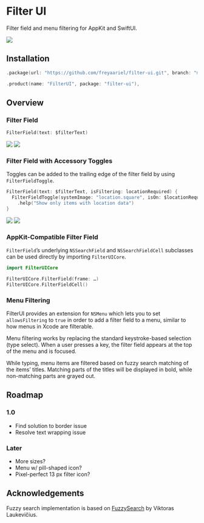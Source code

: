 # Filter UI

Filter field and menu filtering for AppKit and SwiftUI.

![](https://github.com/freyaariel/filter-ui/blob/main/Screenshots/FilterUI.png?raw=true)


## Installation

```swift
.package(url: "https://github.com/freyaariel/filter-ui.git", branch: "main"),
```

```swift
.product(name: "FilterUI", package: "filter-ui"),
```


## Overview

### Filter Field

```swift
FilterField(text: $filterText)
```

![](https://github.com/freyaariel/filter-ui/blob/main/Screenshots/BasicUsage~light.png?raw=true#gh-light-mode-only)
![](https://github.com/freyaariel/filter-ui/blob/main/Screenshots/BasicUsage~dark.png?raw=true#gh-dark-mode-only)


<!--### Filter Field with Custom Prompt-->
<!---->
<!--```swift-->
<!--FilterField(text: $filterText, prompt: "Hello")-->
<!--```-->
<!---->

### Filter Field with Accessory Toggles

Toggles can be added to the trailing edge of the filter field by using `FilterFieldToggle`.

```swift
FilterField(text: $filterText, isFiltering: locationRequired) {
  FilterFieldToggle(systemImage: "location.square", isOn: $locationRequired)
    .help("Show only items with location data")
}
```

![](https://github.com/freyaariel/filter-ui/blob/main/Screenshots/AccessoryToggles~light.png?raw=true#gh-light-mode-only)
![](https://github.com/freyaariel/filter-ui/blob/main/Screenshots/AccessoryToggles~dark.png?raw=true#gh-dark-mode-only)


### AppKit-Compatible Filter Field

`FilterField`’s underlying `NSSearchField` and `NSSearchFieldCell` subclasses can be used directly by importing `FilterUICore`.

```swift
import FilterUICore

FilterUICore.FilterField(frame: …)
FilterUICore.FilterFieldCell()
```


### Menu Filtering

FilterUI provides an extension for `NSMenu` which lets you to set `allowsFiltering` to `true` in order to add a filter field to a menu, similar to how menus in Xcode are filterable.

Menu filtering works by replacing the standard keystroke-based selection (type select). When a user presses a key, the filter field appears at the top of the menu and is focused.

While typing, menu items are filtered based on fuzzy search matching of the items’ titles. Matching parts of the titles will be displayed in bold, while non-matching parts are grayed out.


## Roadmap

### 1.0

* Find solution to border issue
* Resolve text wrapping issue


### Later

* More sizes?
* Menu w/ pill-shaped icon?
* Pixel-perfect 13 px filter icon?


## Acknowledgements

Fuzzy search implementation is based on [FuzzySearch](https://github.com/viktorasl/FuzzySearch) by Viktoras Laukevičius.

